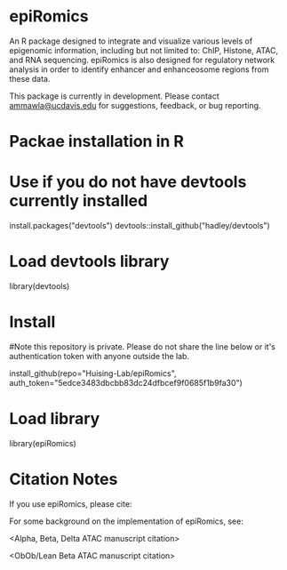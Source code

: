 # epiRomics
An R package designed to integrate and visualize various levels of epigenomic information, including but not limited to: ChIP, Histone, ATAC, and RNA sequencing. epiRomics is also designed for regulatory network analysis in order to identify enhancer and enhanceosome regions from these data. 

This package is currently in development. Please contact <ammawla@ucdavis.edu> for suggestions, feedback, or bug reporting.

# Packae installation in R

# Use if you do not have devtools currently installed
install.packages("devtools")
devtools::install_github("hadley/devtools")

# Load devtools library
library(devtools)

# Install 
#Note this repository is private. Please do not share the line below or it's authentication token with anyone outside the lab.

install_github(repo="Huising-Lab/epiRomics", auth_token="5edce3483dbcbb83dc24dfbcef9f0685f1b9fa30")

# Load library

library(epiRomics)


# Citation Notes
If you use epiRomics, please cite: 

<Methods paper citation>
  
For some background on the implementation of epiRomics, see:

<Alpha, Beta, Delta ATAC manuscript citation>

<ObOb/Lean Beta ATAC manuscript citation>
